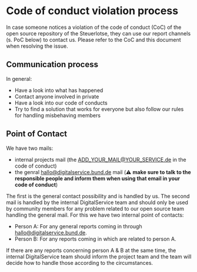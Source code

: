 # Code of conduct violation process
In case someone notices a violation of the code of conduct (CoC) of the open source repository of the Steuerlotse, they can use our report channels (s. PoC below) to contact us. Please refer to the CoC and this document when resolving the issue.

## Communication process
In general:
- Have a look into what has happened
- Contact anyone involved in private
- Have a look into our code of conducts
- Try to find a solution that works for everyone but also follow our rules for handling misbehaving members

## Point of Contact
We have two mails:
- internal projects mail (the ADD_YOUR_MAIL@YOUR_SERVICE.de in the code of conduct)
- the genral hallo@digitalservice.bund.de mail (⚠️ **make sure to talk to the responsible people and inform them when using that email in your code of conduct**)

The first is the general contact possibility and is handled by us. The second mail is handled by the internal DigitalService team and should only be used by community members for any problem related to our open source team handling the general mail. 
For this we have two internal point of contacts:
- Person A: For any general reports coming in through hallo@digitalservice.bund.de. 
- Person B: For any reports coming in which are related to person A.

If there are any reports concerning person A & B at the same time, the internal DigitalService team should inform the project team and the team will decide how to handle those according to the circumstances.

